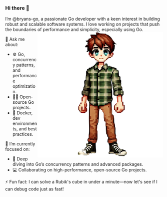 

### Hi there 👋

I’m @bryans-go, a passionate Go developer with a keen interest in building robust and scalable software systems. I love working on projects that push the boundaries of performance and simplicity, especially using Go.
<img align="right" src="/bryan.png" alt="Developer standing confidently in a blue-green plaid shirt, ready to tackle any challenge" width="400px" height="400px"/>

💬 Ask me about:

- ⚙️ Go, concurrency patterns, and performance optimization.
- 🧑‍💻 Open-source Go projects.
- 🐳 Docker, dev environments, and best practices.

🔭 I’m currently focused on:

- 🌱 Deep diving into Go’s concurrency patterns and advanced packages.
- 💻 Collaborating on high-performance, open-source Go projects.

⚡ Fun fact: I can solve a Rubik's cube in under a minute—now let's see if I can debug code just as fast!
